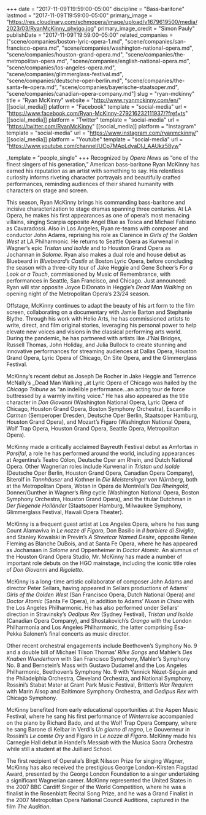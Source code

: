 +++
date = "2017-11-09T19:59:00-05:00"
discipline = "Bass-baritone"
lastmod = "2017-11-09T19:59:00-05:00"
primary_image = "https://res.cloudinary.com/schmopera/image/upload/v1679619500/media/2023/03/RyanMcKinny_phvjgo.jpg"
primary_image_credit = "Simon Pauly"
publishDate = "2017-11-09T19:59:00-05:00"
related_companies = ["scene/companies/boston-lyric-opera-1.md", "scene/companies/san-francisco-opera.md", "scene/companies/washington-national-opera.md", "scene/companies/houston-grand-opera.md", "scene/companies/the-metropolitan-opera.md", "scene/companies/english-national-opera.md", "scene/companies/los-angeles-opera.md", "scene/companies/glimmerglass-festival.md", "scene/companies/deutsche-oper-berlin.md", "scene/companies/the-santa-fe-opera.md", "scene/companies/bayerische-staatsoper.md", "scene/companies/canadian-opera-company.md"]
slug = "ryan-mckinny"
title = "Ryan McKinny"
website = "http://www.ryanmckinny.com/en/"
[[social_media]]
platform = "Facebook"
template = "social-media"
url = "https://www.facebook.com/Ryan-McKinny-279216232111937/?fref=ts"
[[social_media]]
platform = "Twitter"
template = "social-media"
url = "https://twitter.com/RyanMcKinny"
[[social_media]]
platform = "Instagram"
template = "social-media"
url = "https://www.instagram.com/ryanmckinny/"
[[social_media]]
platform = "Youtube"
template = "social-media"
url = "https://www.youtube.com/channel/UCp7MApLdyaDIJ_AAUkz58yw"

_template = "people_single"
+++
Recognized by _Opera News_ as “one of the finest singers of his generation,” American bass-baritone Ryan McKinny has earned his reputation as an artist with something to say. His relentless curiosity informs riveting character portrayals and beautifully crafted performances, reminding audiences of their shared humanity with characters on stage and screen.

This season, Ryan McKinny brings his commanding bass-baritone and incisive characterization to stage dramas spanning three centuries. At LA Opera, he makes his first appearances as one of opera’s most menacing villains, singing Scarpia opposite Angel Blue as Tosca and Michael Fabiano as Cavaradossi. Also in Los Angeles, Ryan re-teams with composer and conductor John Adams, reprising his role as Clarence in _Girls of the Golden West_ at LA Philharmonic. He returns to Seattle Opera as Kurwenal in Wagner’s epic _Tristan und Isolde_ and to Houston Grand Opera as Jochannan in _Salome_. Ryan also makes a dual role and house debut as Bluebeard in _Bluebeard’s Castle_ at Boston Lyric Opera, before concluding the season with a three-city tour of Jake Heggie and Gene Scheer’s _For a Look or a Touch_, commissioned by Music of Remembrance, with performances in Seattle, San Francisco, and Chicago. Just announced: Ryan will star opposite Joyce DiDonato in Heggie’s _Dead Man Walking_ on opening night of the Metropolitan Opera’s 23/24 season.

Offstage, McKinny continues to adapt the beauty of his art form to the film screen, collaborating on a documentary with Jamie Barton and Stephanie Blythe. Through his work with Helio Arts, he has commissioned artists to write, direct, and film original stories, leveraging his personal power to help elevate new voices and visions in the classical performing arts world. During the pandemic, he has partnered with artists like J’Nai Bridges, Russell Thomas, John Holiday, and Julia Bullock to create stunning and innovative performances for streaming audiences at Dallas Opera, Houston Grand Opera, Lyric Opera of Chicago, On Site Opera, and the Glimmerglass Festival.

McKinny’s recent debut as Joseph De Rocher in Jake Heggie and Terrence McNally’s _Dead Man Walking _at Lyric Opera of Chicago was hailed by the _Chicago Tribune_ as “an indelible performance...an acting tour de force buttressed by a warmly inviting voice.” He has also appeared as the title character in _Don Giovanni_ (Washington National Opera, Lyric Opera of Chicago, Houston Grand Opera, Boston Symphony Orchestra), Escamillo in _Carmen_ (Semperoper Dresden, Deutsche Oper Berlin, Staatsoper Hamburg, Houston Grand Opera), and Mozart’s Figaro (Washington National Opera, Wolf Trap Opera, Houston Grand Opera, Seattle Opera, Metropolitan Opera).

McKinny made a critically acclaimed Bayreuth Festival debut as Amfortas in _Parsifal_, a role he has performed around the world, including appearances at Argentina’s Teatro Cólon, Deutsche Oper am Rhein, and Dutch National Opera. Other Wagnerian roles include Kurwenal in _Tristan und Isolde_ (Deutsche Oper Berlin, Houston Grand Opera, Canadian Opera Company), Biterolf in _Tannhäuser_ and Kothner in _Die Meistersinger von Nürnberg_, both at the Metropolitan Opera, Wotan in Opéra de Montréal’s _Das Rheingold_, Donner/Gunther in Wagner’s _Ring_ cycle (Washington National Opera, Boston Symphony Orchestra, Houston Grand Opera), and the titular Dutchman in _Der fliegende Holländer_ (Staatsoper Hamburg, Milwaukee Symphony, Glimmerglass Festival, Hawaii Opera Theater).

McKinny is a frequent guest artist at Los Angeles Opera, where he has sung Count Alamaviva in _Le nozze di Figaro_, Don Basilio in _Il barbiere di Siviglia_, and Stanley Kowalski in Previn’s _A Streetcar Named Desire_, opposite Renée Fleming as Blanche DuBois, and at Santa Fe Opera, where he has appeared as Jochanaan in _Salome_ and Oppenheimer in _Doctor Atomic_. An alumnus of the Houston Grand Opera Studio, Mr. McKinny has made a number of important role debuts on the HGO mainstage, including the iconic title roles of _Don Giovanni_ and _Rigoletto_.

McKinny is a long-time artistic collaborator of composer John Adams and director Peter Sellars, having appeared in Sellars productions of Adams’ _Girls of the Golden West_ (San Francisco Opera, Dutch National Opera) and _Doctor Atomic_ (Santa Fe Opera), in addition to Adams’ _Nixon in China_ with the Los Angeles Philharmonic. He has also performed under Sellars’ direction in Stravinsky’s _Oedipus Rex_ (Sydney Festival), _Tristan und Isolde_ (Canadian Opera Company), and Shostakovich’s _Orango_ with the London Philharmonia and Los Angeles Philharmonic, the latter comprising Esa-Pekka Salonen’s final concerts as music director.

Other recent orchestral engagements include Beethoven’s Symphony No. 9 and a double bill of Michael Tilson Thomas’ _Rilke Songs_ and Mahler’s _Des Knaben Wunderhorn_ with San Francisco Symphony, Mahler’s Symphony No. 8 and Bernstein’s Mass with Gustavo Dudamel and the Los Angeles Philharmonic, Beethoven’s Symphony No. 9 with Yannick Nézet-Séguin and the Philadelphia Orchestra, Cleveland Orchestra, and National Symphony, Rossini’s Stabat Mater at Grant Park Music Festival, Britten’s _War Requiem_ with Marin Alsop and Baltimore Symphony Orchestra, and _Oedipus Rex_ with Chicago Symphony.

McKinny benefited from early educational opportunities at the Aspen Music Festival, where he sang his first performance of _Winterreise_ accompanied on the piano by Richard Bado, and at the Wolf Trap Opera Company, where he sang Barone di Kelbar in Verdi’s _Un giorno di regno_, Le Gouverneur in Rossini’s _Le comte Ory_ and Figaro in _Le nozze di Figaro_. McKinny made his Carnegie Hall debut in Handel’s _Messiah_ with the Musica Sacra Orchestra while still a student at the Juilliard School.

The first recipient of Operalia’s Birgit Nilsson Prize for singing Wagner, McKinny has also received the prestigious George London-Kirsten Flagstad Award, presented by the George London Foundation to a singer undertaking a significant Wagnerian career. McKinny represented the United States in the 2007 BBC Cardiff Singer of the World Competition, where he was a finalist in the Rosenblatt Recital Song Prize, and he was a Grand Finalist in the 2007 Metropolitan Opera National Council Auditions, captured in the film _The Audition_.